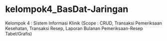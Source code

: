 # kelompok4_BasDat-Jaringan
Kelompok 4 : Sistem Informasi Klinik (Scope : CRUD, Transaksi Pemeriksaan Kesehatan, Transaksi Resep, Laporan Bulanan Pemeriksaan-Resep Tabel/Grafis)
